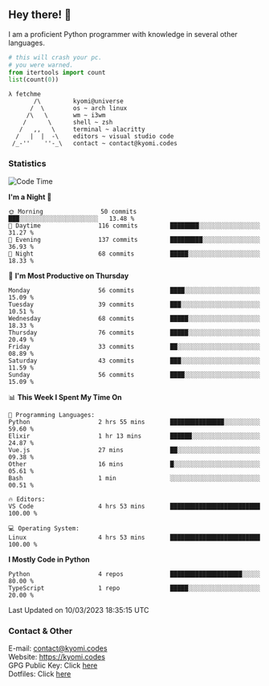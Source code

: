 ## Hey there! 👋
I am a proficient Python programmer with knowledge in several other languages.

```py
# this will crash your pc.
# you were warned.
from itertools import count
list(count(0))
```

```
λ fetchme
       /\         kyomi@universe
      /  \        os ~ arch linux
     /\   \       wm ~ i3wm
    /      \      shell ~ zsh
   /   ,,   \     terminal ~ alacritty
  /   |  |  -\    editors ~ visual studio code
 /_-''    ''-_\   contact ~ contact@kyomi.codes
```

### Statistics
<!--START_SECTION:waka-->
![Code Time](http://img.shields.io/badge/Code%20Time-223%20hrs%2010%20mins-blue)

**I'm a Night 🦉** 

```text
🌞 Morning                50 commits          ███░░░░░░░░░░░░░░░░░░░░░░   13.48 % 
🌆 Daytime                116 commits         ████████░░░░░░░░░░░░░░░░░   31.27 % 
🌃 Evening                137 commits         █████████░░░░░░░░░░░░░░░░   36.93 % 
🌙 Night                  68 commits          █████░░░░░░░░░░░░░░░░░░░░   18.33 % 
```
📅 **I'm Most Productive on Thursday** 

```text
Monday                   56 commits          ████░░░░░░░░░░░░░░░░░░░░░   15.09 % 
Tuesday                  39 commits          ███░░░░░░░░░░░░░░░░░░░░░░   10.51 % 
Wednesday                68 commits          █████░░░░░░░░░░░░░░░░░░░░   18.33 % 
Thursday                 76 commits          █████░░░░░░░░░░░░░░░░░░░░   20.49 % 
Friday                   33 commits          ██░░░░░░░░░░░░░░░░░░░░░░░   08.89 % 
Saturday                 43 commits          ███░░░░░░░░░░░░░░░░░░░░░░   11.59 % 
Sunday                   56 commits          ████░░░░░░░░░░░░░░░░░░░░░   15.09 % 
```


📊 **This Week I Spent My Time On** 

```text
💬 Programming Languages: 
Python                   2 hrs 55 mins       ███████████████░░░░░░░░░░   59.60 % 
Elixir                   1 hr 13 mins        ██████░░░░░░░░░░░░░░░░░░░   24.87 % 
Vue.js                   27 mins             ██░░░░░░░░░░░░░░░░░░░░░░░   09.38 % 
Other                    16 mins             █░░░░░░░░░░░░░░░░░░░░░░░░   05.61 % 
Bash                     1 min               ░░░░░░░░░░░░░░░░░░░░░░░░░   00.51 % 

🔥 Editors: 
VS Code                  4 hrs 53 mins       █████████████████████████   100.00 % 

💻 Operating System: 
Linux                    4 hrs 53 mins       █████████████████████████   100.00 % 
```

**I Mostly Code in Python** 

```text
Python                   4 repos             ████████████████████░░░░░   80.00 % 
TypeScript               1 repo              █████░░░░░░░░░░░░░░░░░░░░   20.00 % 
```




 Last Updated on 10/03/2023 18:35:15 UTC
<!--END_SECTION:waka-->

### Contact & Other
E-mail: contact@kyomi.codes<br>
Website: https://kyomi.codes<br>
GPG Public Key: Click [here](https://github.com/bitterteriyaki.gpg)<br>
Dotfiles: Click [here](https://github.com/bitterteriyaki/dotfiles)
